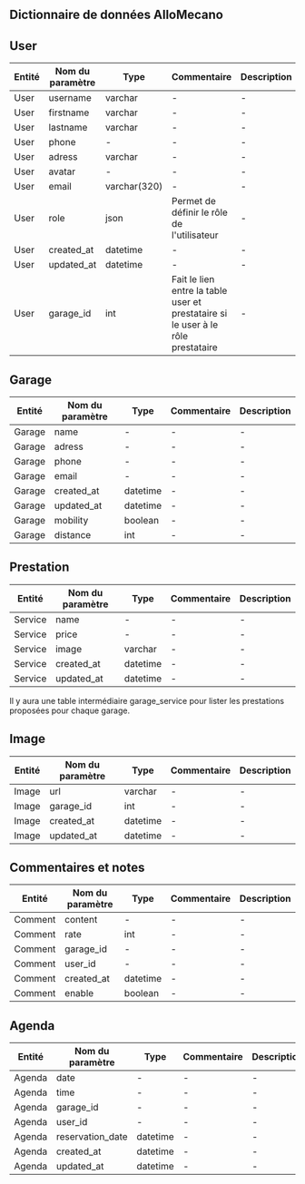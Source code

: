 ## Dictionnaire de données AlloMecano

## User
Entité | Nom du paramètre | Type | Commentaire | Description |
-|-|-|-|-|
User | username | varchar |-|-|
User | firstname | varchar |-|-|
User | lastname | varchar |-|-|
User | phone |-|-|-|
User | adress | varchar |-|-|
User | avatar |-|-|-|
User | email | varchar(320) |-|-|
User | role | json | Permet de définir le rôle de l'utilisateur |-|
User | created_at | datetime |-|-|
User | updated_at | datetime |-|-|
User | garage_id | int | Fait le lien entre la table user et prestataire si le user à le rôle prestataire |-|

## Garage
Entité | Nom du paramètre | Type | Commentaire | Description |
-|-|-|-|-|
Garage | name |-|-|-|
Garage | adress |-|-|-|
Garage | phone |-|-|-|
Garage | email |-|-|-|
Garage | created_at | datetime |-|-|
Garage | updated_at | datetime |-|-|
Garage | mobility | boolean |-|-|
Garage | distance | int |-|-|

## Prestation
Entité | Nom du paramètre | Type | Commentaire | Description |
-|-|-|-|-|
Service | name |-|-|-|
Service | price |-|-|-|
Service | image | varchar |-|-|
Service | created_at | datetime |-|-|
Service | updated_at | datetime |-|-|

Il y aura une table intermédiaire garage_service pour lister les prestations proposées pour chaque garage.


## Image
Entité | Nom du paramètre | Type | Commentaire | Description |
-|-|-|-|-|
Image | url | varchar |-|-|
Image | garage_id | int |-|-|
Image | created_at | datetime |-|-|
Image | updated_at | datetime |-|-|

## Commentaires et notes
Entité | Nom du paramètre | Type | Commentaire | Description |
-|-|-|-|-|
Comment | content |-|-|-|
Comment | rate | int |-|-|
Comment | garage_id |-|-|-|
Comment | user_id |-|-|-|
Comment | created_at | datetime |-|-|
Comment | enable | boolean |-|-|

## Agenda
Entité | Nom du paramètre | Type | Commentaire | Description |
-|-|-|-|-|
Agenda | date |-|-|-|
Agenda | time |-|-|-|
Agenda | garage_id |-|-|-|
Agenda | user_id |-|-|-|
Agenda | reservation_date | datetime |-|-|
Agenda | created_at | datetime |-|-|
Agenda | updated_at | datetime |-|-|